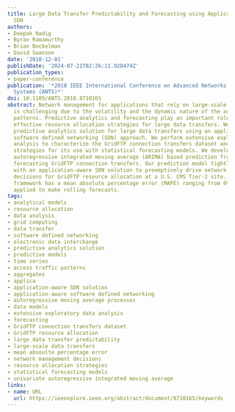 ```yaml
---
title: Large Data Transfer Predictability and Forecasting using Application-Aware
  SDN
authors:
- Deepak Nadig
- Byrav Ramamurthy
- Brian Bockelman
- David Swanson
date: '2018-12-01'
publishDate: '2024-07-21T02:26:11.928474Z'
publication_types:
- paper-conference
publication: '*2018 IEEE International Conference on Advanced Networks and Telecommunications
  Systems (ANTS)*'
doi: 10.1109/ANTS.2018.8710165
abstract: Network management for applications that rely on large-scale data transfers
  is challenging due to the volatility and the dynamic nature of the access traffic
  patterns. Predictive analytics and forecasting play an important role in providing
  effective resource allocation strategies for large data transfers. We propose a
  predictive analytics solution for large data transfers using an application-aware
  software defined networking (SDN) approach. We perform extensive exploratory data
  analysis to characterize the GridFTP connection transfers dataset and present various
  strategies for its use with statistical forecasting models. We develop a univariate
  autoregressive integrated moving average (ARIMA) based prediction framework for
  forecasting GridFTP connection transfers. Our prediction model tightly integrates
  with an application-aware SDN solution to preemptively drive network management
  decisions for GridFTP resource allocation at a U.S. CMS Tier-2 site. Further, our
  framework has a mean absolute percentage error (MAPE) ranging from 6% to 10% when
  applied to make rolling forecasts.
tags:
- analytical models
- resource allocation
- data analysis
- grid computing
- data transfer
- software defined networking
- electronic data interchange
- predictive analytics solution
- predictive models
- time series
- access traffic patterns
- aggregates
- applica
- application-aware SDN solution
- application-aware software defined networking
- autoregressive moving average processes
- data models
- extensive exploratory data analysis
- forecasting
- GridFTP connection transfers dataset
- GridFTP resource allocation
- large data transfer predictability
- large-scale data transfers
- mean absoulte percentage error
- network management decisions
- resource allocation strategies
- statistical forecasting models
- univariate autoregressive integrated moving average
links:
- name: URL
  url: https://ieeexplore.ieee.org/abstract/document/8710165/keywords
---
```

